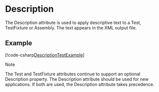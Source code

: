 # Description

The Description attribute is used to apply descriptive text to a Test, TestFixture or Assembly. The text appears in the
XML output file.

## Example

[!code-csharp[DescriptionTestExample](~/snippets/Snippets.NUnit/AttributeExamples.cs#DescriptionTestExample)]

> [!NOTE]
> The Test and TestFixture attributes continue to support an optional Description property. The Description
> attribute should be used for new applications. If both are used, the Description attribute takes precedence.
